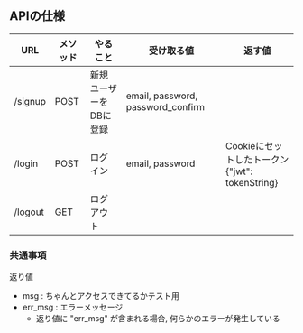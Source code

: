 ## APIの仕様

| URL     | メソッド | やること                       | 受け取る値                        | 返す値      | 
| ------- | -------- | ------------------------------ | --------------------------------- | ----------- | 
| /signup | POST     | 新規ユーザーをDBに登録         | email, password, password_confirm |             | 
| /login  | POST     | ログイン                       | email, password                   |Cookieにセットしたトークン<br>{"jwt": tokenString}| 
| /logout | GET      | ログアウト                     |                                   |             | 

### 共通事項
返り値
* msg : ちゃんとアクセスできてるかテスト用
* err_msg : エラーメッセージ
  * 返り値に "err_msg" が含まれる場合, 何らかのエラーが発生している
